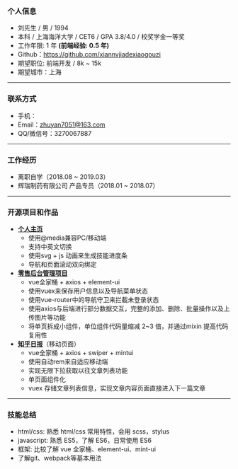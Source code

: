 ### 个人信息
- 刘先生 / 男 / 1994
- 本科 / 上海海洋大学 / CET6 / GPA 3.8/4.0 / 校奖学金一等奖
- 工作年限: 1 年 **(前端经验: 0.5 年)**
- Github：https://github.com/xiannvjiadexiaogouzi
- 期望职位: 前端开发 / 8k ~ 15k
- 期望城市：上海
---
### 联系方式
- 手机：
- Email：zhuyan7051@163.com
- QQ/微信号：3270067887
---
### 工作经历
- 离职自学（2018.08 ~ 2019.03）
- 辉瑞制药有限公司 产品专员（2018.01 ~ 2018.07）
---
### 开源项目和作品
- **[个人主页](https://xiannvjiadexiaogouzi.github.io/cv-page/dist/)**
  - 使用@media兼容PC/移动端
  - 支持中英文切换
  - 使用svg + js 动画来生成技能进度条
  - 导航和页面滚动双向绑定
- **[零售后台管理项目](https://github.com/xiannvjiadexiaogouzi/retail-terminal-b)** 
  - vue全家桶 + axios + element-ui
  - 使用vuex来保存用户信息以及导航菜单状态
  - 使用vue-router中的导航守卫来拦截未登录状态
  - 使用axios与后端进行部分数据交互，完整的添加、删除、批量操作以及上传图片等功能
  - 将单页拆成小组件，单位组件代码量缩减 2~3 倍，并通过mixin 提高代码复用性
- **[知乎日报](https://xiannvjiadexiaogouzi.github.io/zhihu/dist/index.html)**（移动页面）
  - vue全家桶 + axios + swiper + mintui
  - 使用自动rem来自适应移动端
  - 实现无限下拉获取以往文章列表功能
  - 单页面组件化
  - vuex 存储文章列表信息，实现文章内容页面直接进入下一篇文章
---
### 技能总结
- html/css: 熟悉 html/css 常用特性，会用 scss，stylus
- javascript: 熟悉 ES5，了解 ES6，日常使用 ES6
- 框架: 比较了解 vue 全家桶、element-ui、mint-ui
- 了解git、webpack等基本用法